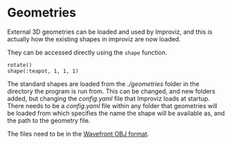 # Geometries

External 3D geometries can be loaded and used by Improviz, and this is actually how the existing shapes in improviz are now loaded.

They can be accessed directly using the `shape` function.

```
rotate()
shape(:teapot, 1, 1, 1)
```

The standard shapes are loaded from the *./geometries* folder in the directory the program is run from. This can be changed, and new folders added, but changing the *config.yaml* file that Improviz loads at startup.
There needs to be a *config.yaml* file within any folder that geometries will be loaded from which specifies the name the shape will be available as, and the path to the geometry file.

The files need to be in the [Wavefront OBJ format](https://en.wikipedia.org/wiki/Wavefront_.obj_file).
